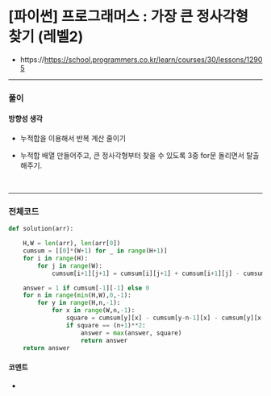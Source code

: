 # **\[파이썬\] 프로그래머스 : 가장 큰 정사각형 찾기 (레벨2)**

- https://https://school.programmers.co.kr/learn/courses/30/lessons/12905
  <br>

---

### **풀이**

#### **방향성 생각**

- 누적합을 이용해서 반복 계산 줄이기

* 누적합 배열 만들어주고, 큰 정사각형부터 찾을 수 있도록 3중 for문 돌리면서 탈출해주기.

<br>

---

### **전체코드**

```python
def solution(arr):

    H,W = len(arr), len(arr[0])
    cumsum = [[0]*(W+1) for _ in range(H+1)]
    for i in range(H):
        for j in range(W):
            cumsum[i+1][j+1] = cumsum[i][j+1] + cumsum[i+1][j] - cumsum[i][j] + arr[i][j]

    answer = 1 if cumsum[-1][-1] else 0
    for n in range(min(H,W),0,-1):
        for y in range(H,n,-1):
            for x in range(W,n,-1):
                square = cumsum[y][x] - cumsum[y-n-1][x] - cumsum[y][x-n-1] + cumsum[y-n-1][x-n-1]
                if square == (n+1)**2:
                    answer = max(answer, square)
                    return answer
    return answer
```

#### **코멘트**

-

